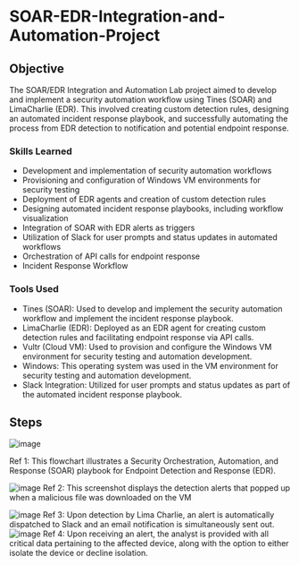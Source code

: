 # SOAR-EDR-Integration-and-Automation-Project

## Objective

The SOAR/EDR Integration and Automation Lab project aimed to develop and implement a security automation workflow using Tines (SOAR) and LimaCharlie (EDR). This involved creating custom detection rules, designing an automated incident response playbook, and successfully automating the process from EDR detection to notification and potential endpoint response.
### Skills Learned

- Development and implementation of security automation workflows 
- Provisioning and configuration of Windows VM environments for security testing 
- Deployment of EDR agents and creation of custom detection rules 
- Designing automated incident response playbooks, including workflow visualization 
- Integration of SOAR with EDR alerts as triggers 
- Utilization of Slack for user prompts and status updates in automated workflows 
- Orchestration of API calls for endpoint response 
- Incident Response Workflow 

### Tools Used


- Tines (SOAR): Used to develop and implement the security automation workflow and implement the incident response playbook. 
- LimaCharlie (EDR): Deployed as an EDR agent for creating custom detection rules and facilitating endpoint response via API calls. 
- Vultr (Cloud VM): Used to provision and configure the Windows VM environment for security testing and automation development. 
- Windows: This operating system was used in the VM environment for security testing and automation development. 
- Slack Integration: Utilized for user prompts and status updates as part of the automated incident response playbook. 

## Steps
![image](https://github.com/user-attachments/assets/c902563c-017a-4d7a-a09b-36539f10e499)




Ref 1: This flowchart illustrates a Security Orchestration, Automation, and Response (SOAR) playbook for Endpoint Detection and Response (EDR).

![image](https://github.com/user-attachments/assets/10fd73f5-00b5-4101-9f77-a8fe7a948653)
Ref 2: This screenshot displays the detection alerts that popped up when a malicious file was downloaded on the VM



![image](https://github.com/user-attachments/assets/3ad11922-665b-4c92-a72e-419b62a08606)
Ref 3: Upon detection by Lima Charlie, an alert is automatically dispatched to Slack and an email notification is simultaneously sent out.
![image](https://github.com/user-attachments/assets/147c79d0-c227-41d8-b9da-d246ccd09142)
Ref 4: Upon receiving an alert, the analyst is provided with all critical data pertaining to the affected device, along with the option to either isolate the device or decline isolation.


